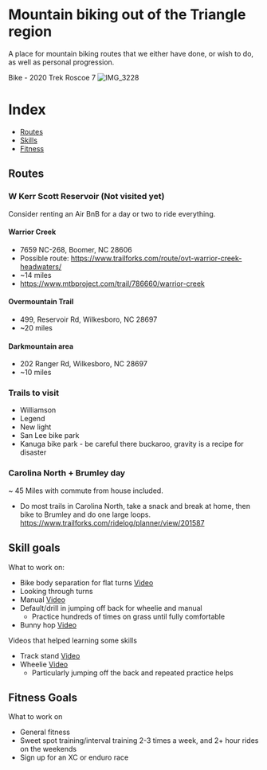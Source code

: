 # Mountain biking out of the Triangle region

A place for mountain biking routes that we either have done, or wish to do, as well as personal progression.

Bike - 2020 Trek Roscoe 7
![IMG_3228](https://user-images.githubusercontent.com/31773273/111036989-17d29b00-83f0-11eb-899f-778c067be29c.jpg)




# Index
- [Routes](#Routes)
- [Skills](#Skill-goals)
- [Fitness](#Fitness-goals)

## Routes

### W Kerr Scott Reservoir (Not visited yet)
Consider renting an Air BnB for a day or two to ride everything.

#### Warrior Creek
- 7659 NC-268, Boomer, NC 28606
- Possible route: https://www.trailforks.com/route/ovt-warrior-creek-headwaters/
- ~14 miles
- https://www.mtbproject.com/trail/786660/warrior-creek

#### Overmountain Trail
- 499, Reservoir Rd, Wilkesboro, NC 28697
- ~20 miles

#### Darkmountain area
- 202 Ranger Rd, Wilkesboro, NC 28697
- ~10 miles

### Trails to visit
- Williamson
- Legend
- New light
- San Lee bike park
- Kanuga bike park - be careful there buckaroo, gravity is a recipe for disaster

### Carolina North + Brumley day
~ 45 Miles with commute from house included.
- Do most trails in Carolina North, take a snack and break at home, then bike to Brumley and do one large loops.
https://www.trailforks.com/ridelog/planner/view/201587

## Skill goals
What to work on:
- Bike body separation for flat turns [Video](https://www.youtube.com/watch?v=spbl1WvzlMY)
- Looking through turns
- Manual [Video](https://www.youtube.com/watch?v=2YQrXfH-U38)
- Default/drill in jumping off back for wheelie and manual
  - Practice hundreds of times on grass until fully comfortable
- Bunny hop [Video](https://www.youtube.com/watch?v=e-OkWl_1M4s)

Videos that helped learning some skills
- Track stand [Video](https://www.youtube.com/watch?v=1tZsy_lIF34)
- Wheelie [Video](https://www.youtube.com/watch?v=3j6Y8vsQ3d4)
  - Particularly jumping off the back and repeated practice helps

## Fitness Goals
What to work on
- General fitness
- Sweet spot training/interval training 2-3 times a week, and 2+ hour rides on the weekends
- Sign up for an XC or enduro race
